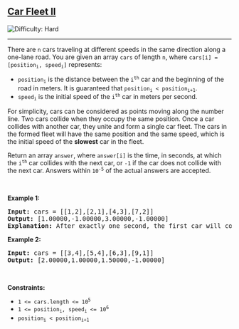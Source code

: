 <h2><a href="https://leetcode.com/problems/car-fleet-ii">Car Fleet II</a></h2> <img src='https://img.shields.io/badge/Difficulty-Hard-red' alt='Difficulty: Hard' /><hr><p>There are <code>n</code> cars traveling at different speeds in the same direction along a one-lane road. You are given an array <code>cars</code> of length <code>n</code>, where <code>cars[i] = [position<sub>i</sub>, speed<sub>i</sub>]</code> represents:</p>

<ul>
	<li><code>position<sub>i</sub></code> is the distance between the <code>i<sup>th</sup></code> car and the beginning of the road in meters. It is guaranteed that <code>position<sub>i</sub> &lt; position<sub>i+1</sub></code>.</li>
	<li><code>speed<sub>i</sub></code> is the initial speed of the <code>i<sup>th</sup></code> car in meters per second.</li>
</ul>

<p>For simplicity, cars can be considered as points moving along the number line. Two cars collide when they occupy the same position. Once a car collides with another car, they unite and form a single car fleet. The cars in the formed fleet will have the same position and the same speed, which is the initial speed of the <strong>slowest</strong> car in the fleet.</p>

<p>Return an array <code>answer</code>, where <code>answer[i]</code> is the time, in seconds, at which the <code>i<sup>th</sup></code> car collides with the next car, or <code>-1</code> if the car does not collide with the next car. Answers within <code>10<sup>-5</sup></code> of the actual answers are accepted.</p>

<p>&nbsp;</p>
<p><strong class="example">Example 1:</strong></p>

<pre>
<strong>Input:</strong> cars = [[1,2],[2,1],[4,3],[7,2]]
<strong>Output:</strong> [1.00000,-1.00000,3.00000,-1.00000]
<strong>Explanation:</strong> After exactly one second, the first car will collide with the second car, and form a car fleet with speed 1 m/s. After exactly 3 seconds, the third car will collide with the fourth car, and form a car fleet with speed 2 m/s.
</pre>

<p><strong class="example">Example 2:</strong></p>

<pre>
<strong>Input:</strong> cars = [[3,4],[5,4],[6,3],[9,1]]
<strong>Output:</strong> [2.00000,1.00000,1.50000,-1.00000]
</pre>

<p>&nbsp;</p>
<p><strong>Constraints:</strong></p>

<ul>
	<li><code>1 &lt;= cars.length &lt;= 10<sup>5</sup></code></li>
	<li><code>1 &lt;= position<sub>i</sub>, speed<sub>i</sub> &lt;= 10<sup>6</sup></code></li>
	<li><code>position<sub>i</sub> &lt; position<sub>i+1</sub></code></li>
</ul>
